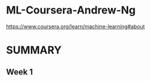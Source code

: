 # ML-Coursera-Andrew-Ng
https://www.coursera.org/learn/machine-learning#about

# **SUMMARY**

## **Week 1**

